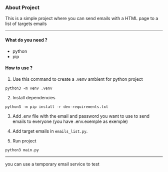 ### About Project

This is a simple project where you can send emails
with a HTML page to a list of targets emails

----

#### What do you need ?
+ python
+ pip

#### How to use ?

1. Use this command to create a .venv ambient for python project
```
python3 -m venv .venv
```

2. Install dependencies
```
python3 -m pip install -r dev-requirements.txt
```

3. Add .env file with the email and password you want to use to send emails to everyone (you have .env.exemple as exemple)

4. Add target emails in `emails_list.py`.

5. Run project
```
python3 main.py
```
----

you can use a temporary email service to test